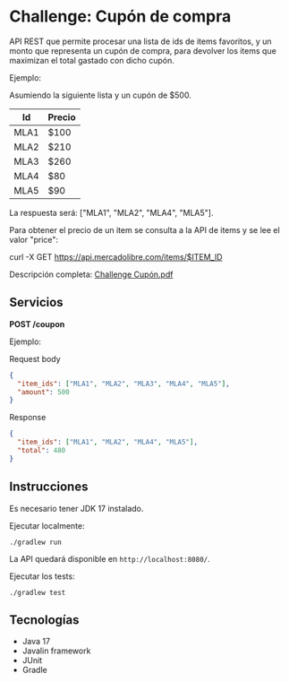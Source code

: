 # Challenge: Cupón de compra

API REST que permite procesar una lista de ids de items favoritos, y un monto que representa un cupón de compra, para devolver los items que maximizan el total gastado con dicho cupón.

Ejemplo:

Asumiendo la siguiente lista y un cupón de $500.

| Id   | Precio |
|------|--------|
| MLA1 | $100   |
| MLA2 | $210   |
| MLA3 | $260   |
| MLA4 | $80    |
| MLA5 | $90    |

La respuesta será: ["MLA1", "MLA2", "MLA4", "MLA5"].

Para obtener el precio de un item se consulta a la API de items y se lee el valor "price":

curl -X GET https://api.mercadolibre.com/items/$ITEM_ID

Descripción completa: [Challenge Cupón.pdf](https://github.com/user-attachments/files/17721620/Challenge.Cupon.pdf)

## Servicios

**POST /coupon**

Ejemplo:

Request body
```json
{
  "item_ids": ["MLA1", "MLA2", "MLA3", "MLA4", "MLA5"],
  "amount": 500
}
```

Response
```json
{
  "item_ids": ["MLA1", "MLA2", "MLA4", "MLA5"],
  "total": 480
}
```

## Instrucciones

Es necesario tener JDK 17 instalado.

Ejecutar localmente:
```
./gradlew run
```

La API quedará disponible en ```http://localhost:8080/```.

Ejecutar los tests:
```
./gradlew test
```

## Tecnologías

 - Java 17
 - Javalin framework
 - JUnit
 - Gradle
